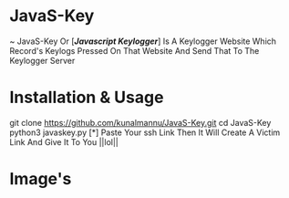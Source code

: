 # JavaS-Key
~ JavaS-Key Or [__*Javascript Keylogger*__] Is A 
Keylogger Website Which Record's Keylogs Pressed 
On That Website And Send That To The Keylogger Server 

# Installation & Usage
git clone https://github.com/kunalmannu/JavaS-Key.git
cd JavaS-Key
python3 javaskey.py
[*] Paste Your ssh Link Then It Will Create A Victim
Link And Give It To You ||lol||

# Image's
